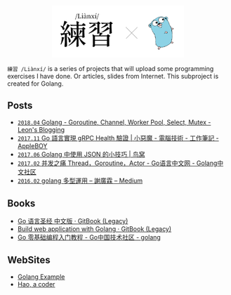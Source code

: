 <p align="center"><img width="300" src="https://github.com/3KNI/lianxi-golang/blob/master/lianxi-go.png?raw=true" alt="lianxi-go"></p>

`練習 /Liànxí/` is a series of projects that will upload some programming exercises I have done.
Or articles, slides from Internet. This subproject is created for Golang.

## Posts

- [`2018.04` Golang - Goroutine, Channel, Worker Pool, Select, Mutex - Leon's Blogging](https://mgleon08.github.io/blog/2018/05/17/golang-goroutine-channel-worker-pool-select-mutex/)
- [`2017.11` Go 語言實現 gRPC Health 驗證 | 小惡魔 - 電腦技術 - 工作筆記 - AppleBOY](https://blog.wu-boy.com/2017/11/grpc-health-check-in-go/)
- [`2017.06` Golang 中使用 JSON 的小技巧 | 鸟窝](https://colobu.com/2017/06/21/json-tricks-in-Go/)
- [`2017.02` 并发之痛 Thread，Goroutine，Actor - Go语言中文网 - Golang中文社区](https://studygolang.com/articles/02051)
- [`2016.02` golang 多型運用 – 謝廣霖 – Medium](https://medium.com/@hawk.hsieh/7e382de29fc7)

## Books

- [Go 语言圣经 中文版 · GitBook (Legacy)](https://legacy.gitbook.com/book/wizardforcel/gopl-zh/details)
- [Build web application with Golang · GitBook (Legacy)](https://legacy.gitbook.com/book/astaxie/build-web-application-with-golang/details)
- [Go 零基础编程入门教程 - Go中国技术社区 - golang](https://gocn.vip/question/1615)

## WebSites

- [Golang Example](https://golangexample.com/)
- [Hao, a coder](http://zuozuohao.github.io/Series/GolangSeries/)